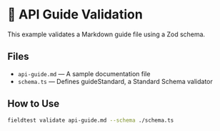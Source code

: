 # 📘 API Guide Validation
This example validates a Markdown guide file using a Zod schema.

## Files
- `api-guide.md` — A sample documentation file
- `schema.ts` — Defines guideStandard, a Standard Schema validator

## How to Use
```bash
fieldtest validate api-guide.md --schema ./schema.ts
```
